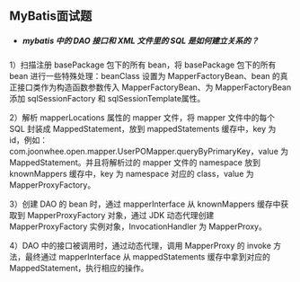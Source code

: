 ## MyBatis面试题



- ##### mybatis 中的 DAO 接口和 XML 文件里的 SQL 是如何建立关系的？

1）扫描注册 basePackage 包下的所有 bean，将 basePackage 包下的所有 bean 进行一些特殊处理：beanClass 设置为 MapperFactoryBean、bean 的真正接口类作为构造函数参数传入 MapperFactoryBean、为 MapperFactoryBean 添加 sqlSessionFactory 和 sqlSessionTemplate属性。

2）解析 mapperLocations 属性的 mapper 文件，将 mapper 文件中的每个 SQL 封装成 MappedStatement，放到 mappedStatements 缓存中，key 为 id，例如：com.joonwhee.open.mapper.UserPOMapper.queryByPrimaryKey，value 为 MappedStatement。并且将解析过的 mapper 文件的 namespace 放到 knownMappers 缓存中，key 为 namespace 对应的 class，value 为 MapperProxyFactory。

3）创建 DAO 的 bean 时，通过 mapperInterface 从 knownMappers 缓存中获取到 MapperProxyFactory 对象，通过 JDK 动态代理创建 MapperProxyFactory 实例对象，InvocationHandler 为 MapperProxy。

4）DAO 中的接口被调用时，通过动态代理，调用 MapperProxy 的 invoke 方法，最终通过 mapperInterface 从 mappedStatements 缓存中拿到对应的 MappedStatement，执行相应的操作。